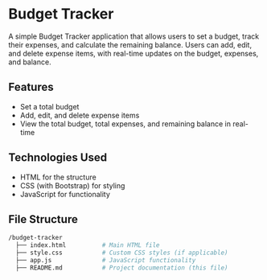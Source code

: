 # Budget Tracker

A simple Budget Tracker application that allows users to set a budget, track their expenses, and calculate the remaining balance. Users can add, edit, and delete expense items, with real-time updates on the budget, expenses, and balance.

## Features

- Set a total budget
- Add, edit, and delete expense items
- View the total budget, total expenses, and remaining balance in real-time

## Technologies Used

- HTML for the structure
- CSS (with Bootstrap) for styling
- JavaScript for functionality

## File Structure

```bash
/budget-tracker
  ├── index.html          # Main HTML file
  ├── style.css           # Custom CSS styles (if applicable)
  ├── app.js              # JavaScript functionality
  ├── README.md           # Project documentation (this file)
```
